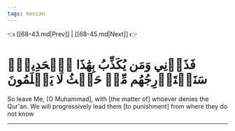 ```yaml
---
tags: meccan
---
```


👈 [[68-43.md|Prev]] | [[68-45.md|Next]] 👉

# فَذَرۡنِي وَمَن يُكَذِّبُ بِهَٰذَا ٱلۡحَدِيثِۖ سَنَسۡتَدۡرِجُهُم مِّنۡ حَيۡثُ لَا يَعۡلَمُونَ

So leave Me, [O Muhammad], with [the matter of] whoever denies the Qur'an. We will progressively lead them [to punishment] from where they do not know

---

